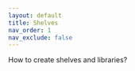 ```yaml
---
layout: default
title: Shelves
nav_order: 1
nav_exclude: false
---
```


How to create shelves and libraries?
